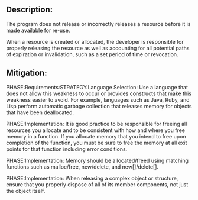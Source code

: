 ## Description:

The program does not release or incorrectly releases a resource before it is made available for re-use.

When a resource is created or allocated, the developer is responsible for properly releasing the resource as well as accounting for all potential paths of expiration or invalidation, such as a set period of time or revocation.

## Mitigation:


PHASE:Requirements:STRATEGY:Language Selection:
Use a language that does not allow this weakness to occur or provides constructs that make this weakness easier to avoid. For example, languages such as Java, Ruby, and Lisp perform automatic garbage collection that releases memory for objects that have been deallocated.

PHASE:Implementation:
It is good practice to be responsible for freeing all resources you allocate and to be consistent with how and where you free memory in a function. If you allocate memory that you intend to free upon completion of the function, you must be sure to free the memory at all exit points for that function including error conditions.

PHASE:Implementation:
Memory should be allocated/freed using matching functions such as malloc/free, new/delete, and new[]/delete[].

PHASE:Implementation:
When releasing a complex object or structure, ensure that you properly dispose of all of its member components, not just the object itself.

